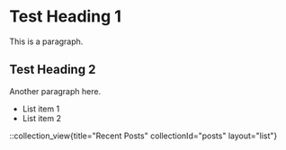 # Test Heading 1

This is a paragraph.

## Test Heading 2

Another paragraph here.

- List item 1
- List item 2

::collection_view{title="Recent Posts" collectionId="posts" layout="list"}
